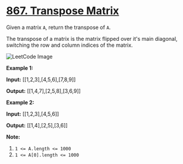 # [867. Transpose Matrix](https://leetcode.com/problems/transpose-matrix/)

Given a matrix `A`, return the transpose of `A`.

The transpose of a matrix is the matrix flipped over it's main diagonal, switching the row and column indices of the matrix.

![LeetCode Image](https://assets.leetcode.com/uploads/2019/10/20/hint_transpose.png)

**Example 1:**

**Input:** \[\[1,2,3\],\[4,5,6\],\[7,8,9\]\]

**Output:** \[\[1,4,7\],\[2,5,8\],\[3,6,9\]\]

**Example 2:**

**Input:** \[\[1,2,3\],\[4,5,6\]\]

**Output:** \[\[1,4\],\[2,5\],\[3,6\]\]

**Note:**

1. `1 <= A.length <= 1000`
2. `1 <= A[0].length <= 1000`
